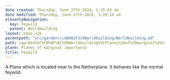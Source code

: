 ```yaml
---
date created: Thursday, June 27th 2024, 1:15:43 am
date modified: Thursday, June 27th 2024, 1:20:14 am
eleventyNavigation:
  key: Feywild
  parent: Worldbuilding
layout: base.njk
parentpath: "src/garden\\\U0001F310Worldbuilding/Worldbuilding.md"
path: /garden%5C%F0%9F%8C%90Worldbuilding%5CPlanes%20of%20marginal%20importance/Feywild/
plane: Planes of marginal importance
title: Feywild
---
```


A Plane which is located near to the Netherplane. It behaves like the normal feywild.